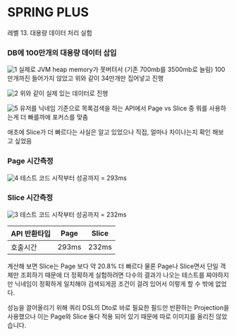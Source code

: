 # SPRING PLUS
레벨 13. 대용량 데이터 처리 실험

### DB에 100만개의 대용량 데이터 삽입
![1](https://github.com/user-attachments/assets/743bb86b-3a7c-4a02-a75b-ce9e75b2e1e1)
실제로 JVM heap memory가 못버텨서 (기존 700mb를 3500mb로 늘림) 100만개까진 들어가지 않았고 위와 같이 34만개만 집어넣고 진행

![2](https://github.com/user-attachments/assets/b0647ec9-f6dc-44ed-86b3-eff8bfc4cff4)
위와 같이 실제 있는 데이터로 진행

![5](https://github.com/user-attachments/assets/3e62979f-6594-40d4-b37d-b49149f7b7c2)
유저를 닉네임 기준으로 목록검색을 하는 API에서 Page vs Slice 중 뭐를 사용하는게 더 빠를까에 포커스를 맞춤

애초에 Slice가 더 빠르다는 사실은 알고 있었으나 직접, 얼마나 차이나는지 확인 해보고 싶었음

### Page 시간측정 
![4](https://github.com/user-attachments/assets/7e372970-94d8-442c-9b7f-37c0960c36df)
테스트 코드 시작부터 성공까지 = 293ms

### Slice 시간측정
![3](https://github.com/user-attachments/assets/90b8ad2a-14ac-45a5-8a0f-c75f2cd99180)
테스트 코드 시작부터 성공까지 = 232ms

| API 반환타입 | Page  | Slice |
|----------|-------|-------|
| 호출시간     | 293ms | 232ms |

계산해 보면 Slice는 Page 보다 약 20.8% 더 빠르다
물론 Page나 Slice면서 단일 객체만 조회하기 때문에 더 정확하게 실험하려면 다수의 결과가 나오는 테스트를 짜야하지만
닉네임이 정확하게 일치해야 검색되게끔 조건이 걸려 있어서 이렇게 할 수 밖에 없었다.

성능을 끌어올리기 위해 쿼리 DSL의 Dto로 바로 필요한 필드만 반환하는 Projection을 사용했으나 이는 Page와 Slice 둘다 적용 되어 있기 때문에
따로 이미지를 올리진 않았습니다.

